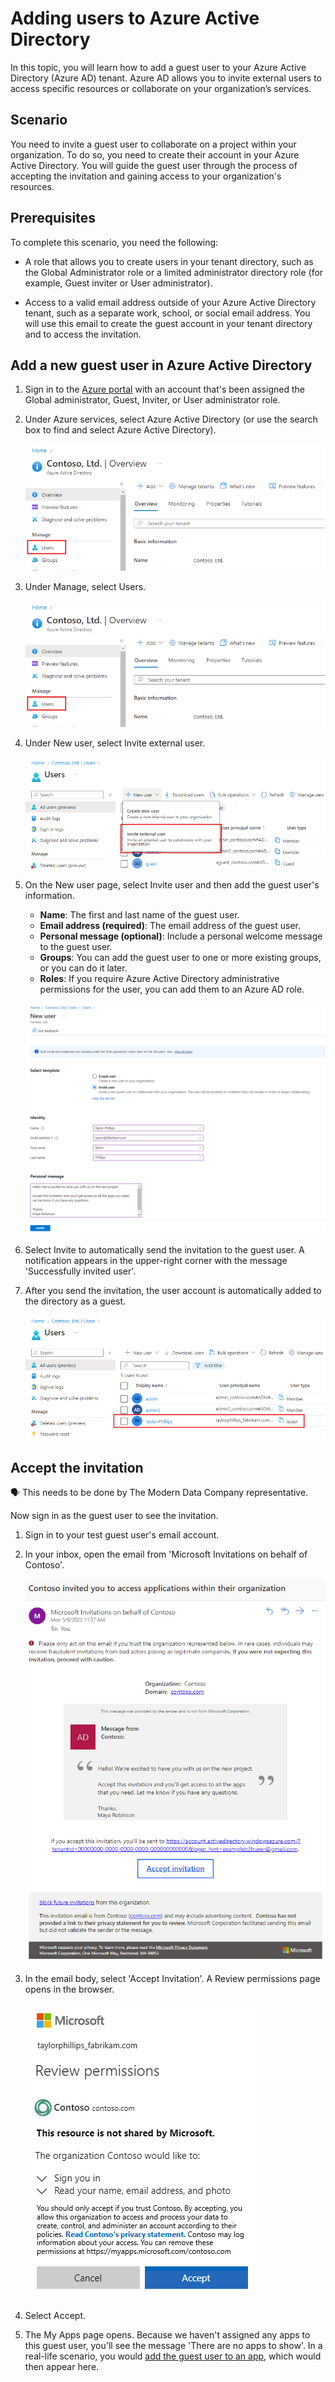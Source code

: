 # Adding users to Azure Active Directory

In this topic, you will learn how to add a guest user to your Azure Active Directory (Azure AD) tenant. Azure AD allows you to invite external users to access specific resources or collaborate on your organization’s services. 

## Scenario

You need to invite a guest user to collaborate on a project within your organization. To do so, you need to create their account in your Azure Active Directory. You will guide the guest user through the process of accepting the invitation and gaining access to your organization's resources.

## Prerequisites

To complete this scenario, you need the following:

- A role that allows you to create users in your tenant directory, such as the Global Administrator role or a limited administrator directory role (for example, Guest inviter or User administrator).

- Access to a valid email address outside of your Azure Active Directory tenant, such as a separate work, school, or social email address. You will use this email to create the guest account in your tenant directory and to access the invitation.

## Add a new guest user in Azure Active Directory

1. Sign in to the [Azure portal](https://portal.azure.com/) with an account that's been assigned the Global administrator, Guest, Inviter, or User administrator role.

2. Under Azure services, select Azure Active Directory (or use the search box to find and select Azure Active Directory).
    
    ![Azure AD]( /learn/operator_learn_track/access_control/authentication/adding_user_in_azure_ad/azure_ad.png)
    
3. Under Manage, select Users.
    
    ![Azure AD User](/learn/operator_learn_track/access_control/authentication/adding_user_in_azure_ad/users.png)
    
4. Under New user, select Invite external user.
    
    ![External User](/learn/operator_learn_track/access_control/authentication/adding_user_in_azure_ad/external_users.png)
    
5. On the New user page, select Invite user and then add the guest user's information.
    - **Name**: The first and last name of the guest user.
    - **Email address (required)**: The email address of the guest user.
    - **Personal message (optional)**: Include a personal welcome message to the guest user.
    - **Groups**: You can add the guest user to one or more existing groups, or you can do it later.
    - **Roles**: If you require Azure Active Directory administrative permissions for the user, you can add them to an Azure AD role.
    
    ![User Form](/learn/operator_learn_track/access_control/authentication/adding_user_in_azure_ad/new_user_form.png)
    
6. Select Invite to automatically send the invitation to the guest user. A notification appears in the upper-right corner with the message 'Successfully invited user'.

7. After you send the invitation, the user account is automatically added to the directory as a guest.
    
    ![User Added](/learn/operator_learn_track/access_control/authentication/adding_user_in_azure_ad/user_added.png)
    

## Accept the invitation

<aside class="callout">
🗣️ This needs to be done by The Modern Data Company representative.
</aside>

Now sign in as the guest user to see the invitation.

1. Sign in to your test guest user's email account.
2. In your inbox, open the email from 'Microsoft Invitations on behalf of Contoso'.
    
    ![User Added](/learn/operator_learn_track/access_control/authentication/adding_user_in_azure_ad/email_invite.png) 
    
3. In the email body, select 'Accept Invitation'. A Review permissions page opens in the browser.
    
    ![Consent Screen](/learn/operator_learn_track/access_control/authentication/adding_user_in_azure_ad/consent_screen.png) 

4. Select Accept.

5. The My Apps page opens. Because we haven't assigned any apps to this guest user, you'll see the message 'There are no apps to show'. In a real-life scenario, you would [add the guest user to an app](https://learn.microsoft.com/en-us/azure/active-directory/external-identities/add-users-administrator#add-guest-users-to-an-application), which would then appear here.
